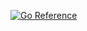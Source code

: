[![Go Reference](https://pkg.go.dev/badge/github.com/KAnggara75/scc2go.svg)](https://pkg.go.dev/github.com/KAnggara75/scc2go)
